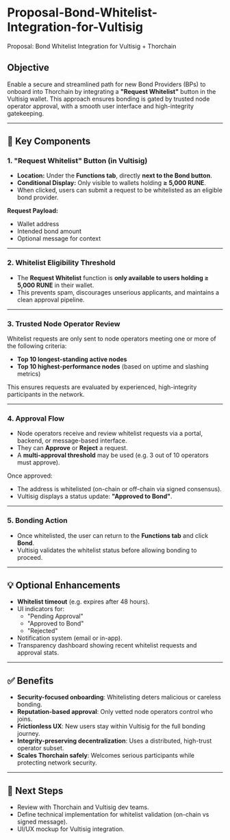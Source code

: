 # Proposal-Bond-Whitelist-Integration-for-Vultisig
Proposal: Bond Whitelist Integration for Vultisig + Thorchain

## Objective
Enable a secure and streamlined path for new Bond Providers (BPs) to onboard into Thorchain by integrating a **"Request Whitelist"** button in the Vultisig wallet. This approach ensures bonding is gated by trusted node operator approval, with a smooth user interface and high-integrity gatekeeping.

---

## 🔧 Key Components

### 1. **"Request Whitelist" Button (in Vultisig)**
- **Location:** Under the **Functions tab**, directly **next to the Bond button**.
- **Conditional Display:** Only visible to wallets holding **≥ 5,000 RUNE**.
- When clicked, users can submit a request to be whitelisted as an eligible bond provider.

**Request Payload:**
- Wallet address
- Intended bond amount
- Optional message for context

---

### 2. **Whitelist Eligibility Threshold**
- The **Request Whitelist** function is **only available to users holding ≥ 5,000 RUNE** in their wallet.
- This prevents spam, discourages unserious applicants, and maintains a clean approval pipeline.

---

### 3. **Trusted Node Operator Review**
Whitelist requests are only sent to node operators meeting one or more of the following criteria:
- **Top 10 longest-standing active nodes**
- **Top 10 highest-performance nodes** (based on uptime and slashing metrics)

This ensures requests are evaluated by experienced, high-integrity participants in the network.

---

### 4. **Approval Flow**
- Node operators receive and review whitelist requests via a portal, backend, or message-based interface.
- They can **Approve** or **Reject** a request.
- A **multi-approval threshold** may be used (e.g. 3 out of 10 operators must approve).

Once approved:
- The address is whitelisted (on-chain or off-chain via signed consensus).
- Vultisig displays a status update: **"Approved to Bond"**.

---

### 5. **Bonding Action**
- Once whitelisted, the user can return to the **Functions tab** and click **Bond**.
- Vultisig validates the whitelist status before allowing bonding to proceed.

---

## 💡 Optional Enhancements
- **Whitelist timeout** (e.g. expires after 48 hours).
- UI indicators for:
  - "Pending Approval"
  - "Approved to Bond"
  - "Rejected"
- Notification system (email or in-app).
- Transparency dashboard showing recent whitelist requests and approval stats.

---

## ✅ Benefits
- **Security-focused onboarding**: Whitelisting deters malicious or careless bonding.
- **Reputation-based approval**: Only vetted node operators control who joins.
- **Frictionless UX**: New users stay within Vultisig for the full bonding journey.
- **Integrity-preserving decentralization**: Uses a distributed, high-trust operator subset.
- **Scales Thorchain safely**: Welcomes serious participants while protecting network security.

---

## 🔗 Next Steps
- Review with Thorchain and Vultisig dev teams.
- Define technical implementation for whitelist validation (on-chain vs signed message).
- UI/UX mockup for Vultisig integration.

